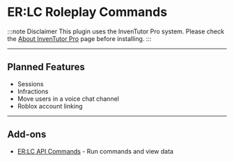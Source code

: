 # ER:LC Roleplay Commands

:::note Disclaimer
This plugin uses the InvenTutor Pro system. Please check the [About InvenTutor Pro](/docs/about-inventutor-pro.md) page before installing.
:::

***

## Planned Features

* Sessions
* Infractions
* Move users in a voice chat channel
* Roblox account linking

***

## Add-ons
* [ER:LC API Commands](../in-development/erlc-api-commands/) - Run commands and view data
